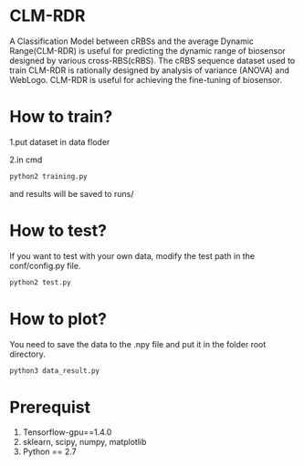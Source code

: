 # CLM-RDR
A Classification Model between cRBSs and the average Dynamic Range(CLM-RDR) is useful for predicting the dynamic range of biosensor designed by various cross-RBS(cRBS). The cRBS sequence dataset used to train CLM-RDR is rationally designed by analysis of variance (ANOVA) and WebLogo. CLM-RDR is useful for achieving the fine-tuning of biosensor.

# How to train?

1.put dataset in data floder

2.in cmd

```python
python2 training.py
```

and  results will be saved to runs/

# How to test?

If you want to test with your own data, modify the test path in the conf/config.py file.

```python
python2 test.py
```

# How to plot?

You need to save the data to the .npy file and put it in the folder root directory.

```python
python3 data_result.py
```

# Prerequist

1. Tensorflow-gpu==1.4.0
2. sklearn, scipy, numpy, matplotlib
3. Python == 2.7
